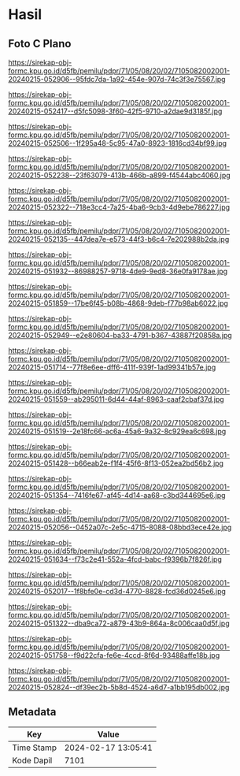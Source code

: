 # Hasil

## Foto C Plano

https://sirekap-obj-formc.kpu.go.id/d5fb/pemilu/pdpr/71/05/08/20/02/7105082002001-20240215-052906--95fdc7da-1a92-454e-907d-74c3f3e75567.jpg

https://sirekap-obj-formc.kpu.go.id/d5fb/pemilu/pdpr/71/05/08/20/02/7105082002001-20240215-052417--d5fc5098-3f60-42f5-9710-a2dae9d3185f.jpg

https://sirekap-obj-formc.kpu.go.id/d5fb/pemilu/pdpr/71/05/08/20/02/7105082002001-20240215-052506--1f295a48-5c95-47a0-8923-1816cd34bf99.jpg

https://sirekap-obj-formc.kpu.go.id/d5fb/pemilu/pdpr/71/05/08/20/02/7105082002001-20240215-052238--23f63079-413b-466b-a899-f4544abc4060.jpg

https://sirekap-obj-formc.kpu.go.id/d5fb/pemilu/pdpr/71/05/08/20/02/7105082002001-20240215-052322--718e3cc4-7a25-4ba6-9cb3-4d9ebe786227.jpg

https://sirekap-obj-formc.kpu.go.id/d5fb/pemilu/pdpr/71/05/08/20/02/7105082002001-20240215-052135--447dea7e-e573-44f3-b6c4-7e202988b2da.jpg

https://sirekap-obj-formc.kpu.go.id/d5fb/pemilu/pdpr/71/05/08/20/02/7105082002001-20240215-051932--86988257-9718-4de9-9ed8-36e0fa9178ae.jpg

https://sirekap-obj-formc.kpu.go.id/d5fb/pemilu/pdpr/71/05/08/20/02/7105082002001-20240215-051859--17be6f45-b08b-4868-9deb-f77b98ab6022.jpg

https://sirekap-obj-formc.kpu.go.id/d5fb/pemilu/pdpr/71/05/08/20/02/7105082002001-20240215-052949--e2e80604-ba33-4791-b367-43887f20858a.jpg

https://sirekap-obj-formc.kpu.go.id/d5fb/pemilu/pdpr/71/05/08/20/02/7105082002001-20240215-051714--77f8e6ee-dff6-411f-939f-1ad99341b57e.jpg

https://sirekap-obj-formc.kpu.go.id/d5fb/pemilu/pdpr/71/05/08/20/02/7105082002001-20240215-051559--ab295011-6d44-44af-8963-caaf2cbaf37d.jpg

https://sirekap-obj-formc.kpu.go.id/d5fb/pemilu/pdpr/71/05/08/20/02/7105082002001-20240215-051519--2e18fc66-ac6a-45a6-9a32-8c929ea6c698.jpg

https://sirekap-obj-formc.kpu.go.id/d5fb/pemilu/pdpr/71/05/08/20/02/7105082002001-20240215-051428--b66eab2e-f1f4-45f6-8f13-052ea2bd56b2.jpg

https://sirekap-obj-formc.kpu.go.id/d5fb/pemilu/pdpr/71/05/08/20/02/7105082002001-20240215-051354--7416fe67-af45-4d14-aa68-c3bd344695e6.jpg

https://sirekap-obj-formc.kpu.go.id/d5fb/pemilu/pdpr/71/05/08/20/02/7105082002001-20240215-052056--0452a07c-2e5c-4715-8088-08bbd3ece42e.jpg

https://sirekap-obj-formc.kpu.go.id/d5fb/pemilu/pdpr/71/05/08/20/02/7105082002001-20240215-051634--f73c2e41-552a-4fcd-babc-f9396b7f826f.jpg

https://sirekap-obj-formc.kpu.go.id/d5fb/pemilu/pdpr/71/05/08/20/02/7105082002001-20240215-052017--1f8bfe0e-cd3d-4770-8828-fcd36d0245e6.jpg

https://sirekap-obj-formc.kpu.go.id/d5fb/pemilu/pdpr/71/05/08/20/02/7105082002001-20240215-051322--dba9ca72-a879-43b9-864a-8c006caa0d5f.jpg

https://sirekap-obj-formc.kpu.go.id/d5fb/pemilu/pdpr/71/05/08/20/02/7105082002001-20240215-051758--f9d22cfa-fe6e-4ccd-8f6d-93488affe18b.jpg

https://sirekap-obj-formc.kpu.go.id/d5fb/pemilu/pdpr/71/05/08/20/02/7105082002001-20240215-052824--df39ec2b-5b8d-4524-a6d7-a1bb195db002.jpg


## Metadata

| Key        | Value               |
| ---------- | ------------------- |
| Time Stamp | 2024-02-17 13:05:41 |
| Kode Dapil | 7101                |



